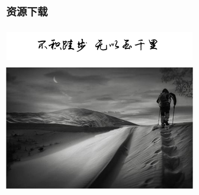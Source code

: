 # 资源下载

<br />
<img  src='./img/bjkb.PNG' width="600" alt="logo">
<br />
<br />
<div align="center">
<img  src='./img/01.jpeg' width="600" alt="logo" />
</div>
<br />
<br />
